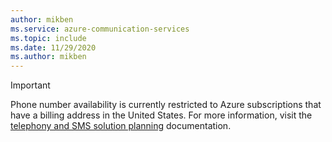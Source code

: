 ```yaml
---
author: mikben
ms.service: azure-communication-services
ms.topic: include
ms.date: 11/29/2020
ms.author: mikben
---
```

> [!IMPORTANT]
> Phone number availability is currently restricted to Azure subscriptions that have a billing address in the United States. For more information, visit the [telephony and SMS solution planning](../concepts/telephony-sms/plan-solution.md) documentation.